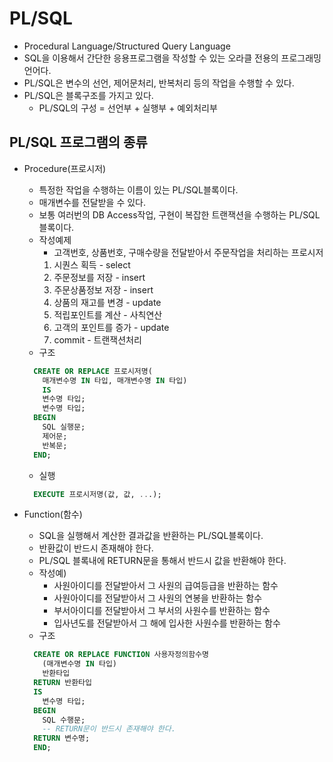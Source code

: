 # PL/SQL
- Procedural Language/Structured Query Language
- SQL을 이용해서 간단한 응용프로그램을 작성할 수 있는 오라클 전용의 프로그래밍언어다.
- PL/SQL은 변수의 선언, 제어문처리, 반복처리 등의 작업을 수행할 수 있다.
- PL/SQL은 블록구조를 가지고 있다.
  + PL/SQL의 구성 = 선언부 + 실행부 + 예외처리부
	
## PL/SQL 프로그램의 종류
- Procedure(프로시저)
  + 특정한 작업을 수행하는 이름이 있는 PL/SQL블록이다.
  + 매개변수를 전달받을 수 있다.
  + 보통 여러번의 DB Access작업, 구현이 복잡한 트랜잭션을 수행하는 PL/SQL블록이다.
  + 작성예제
    * 고객번호, 상품번호, 구매수량을 전달받아서 주문작업을 처리하는 프로시저
    1. 시퀀스 획득		- select
    2. 주문정보를 저장	- insert
    3. 주문상품정보 저장	- insert
    4. 상품의 재고를 변경	- update
    5. 적립포인트를 계산	- 사칙연산
    6. 고객의 포인트를 증가	- update
    7. commit		- 트랜잭션처리
  + 구조
  ```sql
    CREATE OR REPLACE 프로시저명(
      매개변수명 IN 타입, 매개변수명 IN 타입)
      IS
      변수명 타입;
      변수명 타입;
    BEGIN
      SQL 실행문;
      제어문;
      반복문;
    END;
  ```
  + 실행
  ```sql
    EXECUTE 프로시저명(값, 값, ...);
  ```

- Function(함수)
  + SQL을 실행해서 계산한 결과값을 반환하는 PL/SQL블록이다.
  + 반환값이 반드시 존재해야 한다.
  + PL/SQL 블록내에 RETURN문을 통해서 반드시 값을 반환해야 한다.
  + 작성예)
    * 사원아이디를 전달받아서 그 사원의 급여등급을 반환하는 함수
    * 사원아이디를 전달받아서 그 사원의 연봉을 반환하는 함수
    * 부서아이디를 전달받아서 그 부서의 사원수를 반환하는 함수
    * 입사년도를 전달받아서 그 해에 입사한 사원수를 반환하는 함수
  + 구조
  ```sql
    CREATE OR REPLACE FUNCTION 사용자정의함수명
      (매개변수명 IN 타입)
      반환타입
    RETURN 반환타입
    IS
      변수명 타입;
    BEGIN
      SQL 수행문;
      -- RETURN문이 반드시 존재해야 한다.
    RETURN 변수명;
    END;
  ```


	
			
		
